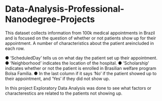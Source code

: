 # Data-Analysis-Professional-Nanodegree-Projects
This dataset collects information from 100k medical appointments in Brazil and is focused on the question of whether or not patients show up for their appointment.
A number of characteristics about the patient areincluded in each row.

● ‘ScheduledDay’ tells us on what day the patient set up their appointment.
● ‘Neighborhood’ indicates the location of the hospital.
● ‘Scholarship’ indicates whether or not the patient is enrolled in Brasilian welfare program Bolsa Família.
● In the last column if it says ‘No’ if the patient showed up to their appointment, and ‘Yes’ if they did not show up.

In this project Exploratory Data Analysis was done to see what factors or characterestics are related to the patients not showing up.
